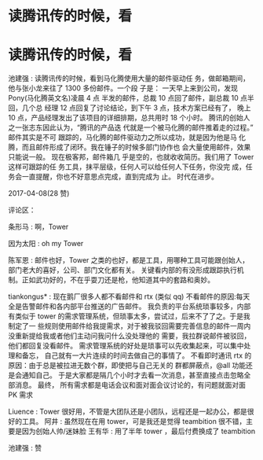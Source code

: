 # 读腾讯传的时候，看

# 读腾讯传的时候，看

池建强 : 读腾讯传的时候，看到马化腾使用大量的邮件驱动任 务，做邮箱期间，他与张小龙来往了 1300 多份邮件。一个段 子是： 一天早上来到公司，发现 Pony(马化腾英文名)凌晨 4 点 半发的邮件，总裁 10 点回了邮件，副总裁 10 点半回，几个总 经理 12 点回复了讨论结论，到下午 3 点，技术方案已经有了， 晚上 10 点，产品经理发出了该项目的详细排期，总共用时 18 个小时。 腾讯的创始人之一张志东因此认为，“腾讯的产品迭 代就是一个被马化腾的邮件推着走的过程。” 邮件其实是不可 跟踪的，马化腾的邮件驱动力之所以成功，就是因为他是马 化腾，而且邮件形成了闭环。我在锤子的时候多部门协作也 会大量使用邮件，效果只能说一般。 现在极客邦，邮件箱几 乎是空的，也就收收简历。我们用了 Tower 这样可跟踪的任 务工具，抹平层级，任何人可以给任何人下任务，你没完 成，任务会一直提醒，你也不好意思点完成，直到完成为 止。 时代在进步。

2017-04-08(28 赞)

评论区：

条形马 : 啊，Tower

因为太阳 : oh my Tower

陈军恩 : 邮件也好，Tower 之类的也好，都是工具，用哪种工具可能跟创始人，部门老大的喜好，公司、部门文化都有关。 关键看内部的有没形成跟踪执行机制。正如武功好的，不在乎耍刀还是枪，他知道其中的套路和奥妙。

tiankongus* : 现在鹅厂很多人都不看邮件和 rtx (类似 qq) 不看邮件的原因:每天全是告警邮件和各内部平台推送的广告邮件。 我负责的平台系统琐事较多，内部有类似于 tower 的需求管理系统，但琐事太多，尝试过，后来不了了之。于是我制定了一 些规则使用邮件给我提需求，对于被我驳回需要完善信息的邮件一周内没重新提给我或者他们主动问我问什么没处理他的 需要，我拉群说邮件被驳回，他们都回复没看邮件。 需求管理系统的好处是琐事可以先收集起来，可以集中处理和备忘， 自己就有一大片连续的时间去做自己的事情了。 不看即时通讯 rtx 的原因：由于总是被拉进无数个群，即使把与自己无关的 群都屏蔽点，@all 功能还是会通知自己。 于是大家都是隔几个小时才去看一次消息，甚至直接点击忽略全部消息。 最终， 所有需求都是电话会议和面对面会议讨论的，有问题就面对面 PK 需求

Liuence : Tower 很好用，不管是大团队还是小团队，远程还是一起办公，都是很好的工具。 阿井 : 虽然现在在用 tower，可是我还是觉得 teambition 很不错，主要是因为创始人帅/迷妹脸 王有华 : 用了半年 tower ，最后付费换成了 teambition

池建强 : 赞